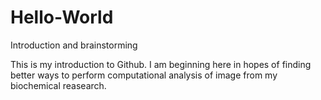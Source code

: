 # Hello-World
Introduction and brainstorming

This is my introduction to Github. I am beginning here in hopes of finding better ways to perform computational analysis of image from my biochemical reasearch.
